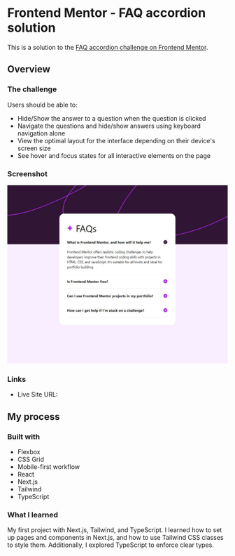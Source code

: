 # Frontend Mentor - FAQ accordion solution

This is a solution to the [FAQ accordion challenge on Frontend Mentor](https://www.frontendmentor.io/challenges/faq-accordion-wyfFdeBwBz).

## Overview

### The challenge

Users should be able to:

- Hide/Show the answer to a question when the question is clicked
- Navigate the questions and hide/show answers using keyboard navigation alone
- View the optimal layout for the interface depending on their device's screen size
- See hover and focus states for all interactive elements on the page

### Screenshot

![](./screenshot.jpg)

### Links

- Live Site URL:

## My process

### Built with

- Flexbox
- CSS Grid
- Mobile-first workflow
- React
- Next.js
- Tailwind
- TypeScript

### What I learned

My first project with Next.js, Tailwind, and TypeScript.
I learned how to set up pages and components in Next.js, and how to use Tailwind CSS classes to style them.
Additionally, I explored TypeScript to enforce clear types.

